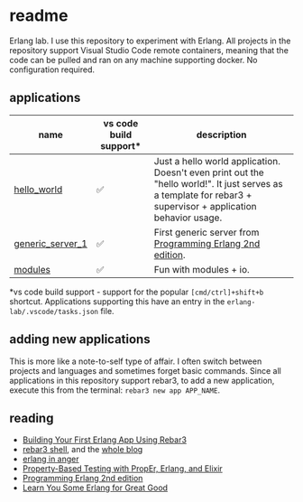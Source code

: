 # readme

Erlang lab. I use this repository to experiment with Erlang. All projects in the repository support Visual Studio Code remote containers, meaning that the code can be pulled and ran on any machine supporting docker. No configuration required.

## applications

| name | vs code build support\* | description |
| --- | --- | --- |
| [hello_world](./1_hello_world/) | :white_check_mark: | Just a hello world application. Doesn't even print out the "hello world!". It just serves as a template for rebar3 + supervisor + application behavior usage. |
| [generic_server_1](./2_generic_server_1/) | :white_check_mark: | First generic server from [Programming Erlang 2nd edition](https://pragprog.com/titles/jaerlang2/programming-erlang-2nd-edition/). |
| [modules](./3_modules/modules/) | :white_check_mark: | Fun with modules + io. |

\*vs code build support - support for the popular `[cmd/ctrl]+shift+b` shortcut. Applications supporting this have an entry in the `erlang-lab/.vscode/tasks.json` file.

## adding new applications

This is more like a note-to-self type of affair. I often switch between projects and languages and sometimes forget basic commands. Since all applications in this repository support rebar3, to add a new application, execute this from the terminal: `rebar3 new app APP_NAME`.

## reading

* [Building Your First Erlang App Using Rebar3](https://medium.com/erlang-central/building-your-first-erlang-app-using-rebar3-25f40b109aad)
* [rebar3 shell](https://ferd.ca/rebar3-shell.html), and the [whole blog](https://ferd.ca/)
* [erlang in anger](https://www.erlang-in-anger.com/)
* [Property-Based Testing with PropEr, Erlang, and Elixir](https://pragprog.com/titles/fhproper/property-based-testing-with-proper-erlang-and-elixir/)
* [Programming Erlang 2nd edition](https://pragprog.com/titles/jaerlang2/programming-erlang-2nd-edition/)
* [Learn You Some Erlang for Great Good](https://learnyousomeerlang.com/)